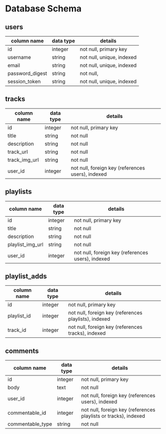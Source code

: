 # Database Schema

## users
column name     | data type | details
----------------|-----------|------------------------
id              | integer   | not null, primary key
username        | string    | not null, unique, indexed
email           | string    | not null, unique, indexed
password_digest | string    | not null, 
session_token   | string    | not null, unique, indexed

## tracks
column name     | data type | details
----------------|-----------|-------------------------
id              | integer   | not null, primary key
title           | string    | not null
description     | string    | not null
track_url       | string    | not null
track_img_url   | string    | not null
user_id         | integer   | not null, foreign key (references users), indexed

## playlists
column name     | data type | details
----------------|-----------|-------------------------
id              | integer   | not null, primary key
title           | string    | not null
description     | string    | not null
playlist_img_url| string    | not null
user_id         | integer   | not null, foreign key (references users), indexed

## playlist_adds
column name    | data type  | details
---------------|------------|-------------------------
id             | integer    | not null, primary key
playlist_id    | integer    | not null, foreign key (references playlists), indexed
track_id       | integer    | not null, foreign key (references tracks), indexed

## comments
column name      | data type  | details
-----------------|------------|-------------------------
id               | integer    | not null, primary key
body             | text       | not null
user_id          | integer    | not null, foreign key (references users), indexed
commentable_id   | integer    | not null, foreign key (references playlists or tracks), indexed
commentable_type | string     | not null
